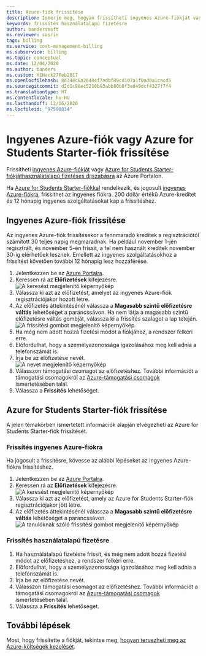 ```yaml
---
title: Azure-fiók frissítése
description: Ismerje meg, hogyan frissítheti ingyenes Azure-fiókját vagy Azure for Students Starter-fiókját. Tekintse meg az Azure-támogatási csomagokkal kapcsolatos további információkat ismertető szakaszt.
keywords: frissítés használatalapú fizetésre
author: bandersmsft
ms.reviewer: sasrin
tags: billing
ms.service: cost-management-billing
ms.subservice: billing
ms.topic: conceptual
ms.date: 12/04/2020
ms.author: banders
ms.custom: H1Hack27Feb2017
ms.openlocfilehash: 8d348c6a26404f7adbf89cd107a1f0ad0a1cacd5
ms.sourcegitcommit: d2d1c90ec5218b93abb80b8f3ed49dcf4327f7f4
ms.translationtype: HT
ms.contentlocale: hu-HU
ms.lasthandoff: 12/16/2020
ms.locfileid: "97590834"
---
```

# <a name="upgrade-your-azure-free-account-or-azure-for-students-starter-account"></a>Ingyenes Azure-fiók vagy Azure for Students Starter-fiók frissítése

Frissítheti [ingyenes Azure-fiókját](https://azure.microsoft.com/free/) vagy [Azure for Students Starter-fiókját](https://azure.microsoft.com/offers/ms-azr-0144p/)[használatalapú fizetéses díjszabásra](https://azure.microsoft.com/offers/ms-azr-0003p/) az Azure Portalon.

Ha [Azure for Students Starter-fiókkal](https://azure.microsoft.com/offers/ms-azr-0144p/) rendelkezik, és jogosult [ingyenes Azure-fiókra](https://azure.microsoft.com/free/), frissíthet az ingyenes fiókra. 200 dollár értékű Azure-kreditet és 12 hónapig ingyenes szolgáltatásokat kap a frissítéshez.

<a id="freetrial"></a>

## <a name="upgrade-your-azure-free-account"></a>Ingyenes Azure-fiók frissítése

Az ingyenes Azure-fiók frissítésekor a fennmaradó kreditek a regisztrációtól számított 30 teljes napig megmaradnak. Ha például november 1-jén regisztrált, és november 5-én frissít, a fel nem használt kreditek november 30-ig elérhetőek lesznek. Emellett az ingyenes szolgáltatásokhoz a frissítést követően további 12 hónapig lesz hozzáférése.

1. Jelentkezzen be az [Azure Portalra](https://portal.azure.com).
1. Keressen rá az **Előfizetések** kifejezésre.  
    ![A keresést megjelenítő képernyőkép](./media/upgrade-azure-subscription/search-subscriptions-ibiza.png)
1. Válassza ki azt az előfizetést, amelyet az ingyenes Azure-fiók regisztrációjakor hozott létre.
1. Az előfizetés áttekintésénél válassza a **Magasabb szintű előfizetésre váltás** lehetőséget a parancssávon. Ha nem látja a magasabb szintű előfizetésre váltás gombját, válassza ki a frissítés szalagot a lap tetején.  
    ![A frissítési gombot megjelenítő képernyőkép](./media/upgrade-azure-subscription/free-upgrade-button.png)
1. Ha még nem adott hozzá fizetési módot a fiókjához, a rendszer felkéri erre.
1. Előfordulhat, hogy a személyazonossága igazolásához meg kell adnia a telefonszámát is.
1. Írja be az előfizetése nevét.  
     ![A nevet megjelenítő képernyőkép](./media/upgrade-azure-subscription/free-upgrade-name.png)
1. Válasszon támogatási csomagot az előfizetéshez. További információt a támogatási csomagokról az [Azure-támogatási csomagok](https://azure.microsoft.com/us/support/plans/) ismertetésében talál.
1. Válassza a **Frissítés** lehetőséget.

<a id="student"></a>

## <a name="upgrade-your-azure-for-students-starter-account"></a>Azure for Students Starter-fiók frissítése

A jelen témakörben ismertetett információk alapján elvégezheti az Azure for Students Starter-fiók frissítését.

### <a name="upgrade-to-an-azure-free-account"></a>Frissítés ingyenes Azure-fiókra

Ha jogosult a frissítésre, kövesse az alábbi lépéseket az ingyenes Azure-fiókra frissítéshez.

1. Jelentkezzen be az [Azure Portalra](https://portal.azure.com).
1. Keressen rá az **Előfizetések** kifejezésre.  
    ![A keresést megjelenítő képernyőkép](./media/upgrade-azure-subscription/search-subscriptions-ibiza.png)
1. Válassza ki azt az előfizetést, amely az Azure for Students Starter-fiók regisztrációjakor jött létre.
1. Az előfizetés áttekintésénél válassza a **Magasabb szintű előfizetésre váltás** lehetőséget a parancssávon.  
    ![A tanulóknak szóló frissítési gombot megjelenítő képernyőkép](./media/upgrade-azure-subscription/student-upgrade-ibiza.png)

### <a name="upgrade-to-pay-as-you-go-rates"></a>Frissítés használatalapú fizetésre

1. Ha használatalapú fizetésre frissít, és még nem adott hozzá fizetési módot az előfizetéshez, a rendszer felkéri erre.
1. Előfordulhat, hogy a személyazonossága igazolásához meg kell adnia a telefonszámát is.
1. Írja be az előfizetése nevét.
1. Válasszon támogatási csomagot az előfizetéshez. További információt a támogatási csomagokról az [Azure-támogatási csomagok](https://azure.microsoft.com/us/support/plans/) ismertetésében talál.
1. Válassza a **Frissítés** lehetőséget.

## <a name="next-steps"></a>További lépések

Most, hogy frissítette a fiókját, tekintse meg, [hogyan tervezheti meg az Azure-költségek kezelését](../understand/plan-manage-costs.md).
